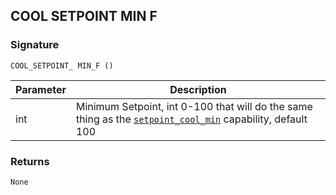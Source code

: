 ## COOL SETPOINT MIN F


### Signature

`COOL_SETPOINT_ MIN_F ()`


| Parameter | Description |
| --- | --- |
| int | Minimum Setpoint, int 0-100 that will do the same thing as the [`setpoint_cool_min`][1] capability, default 100 |


### Returns

`None
`

[1]:	https://snap-one.github.io/docs-driverworks-proxyprotocol/#thermostat-capabilities
